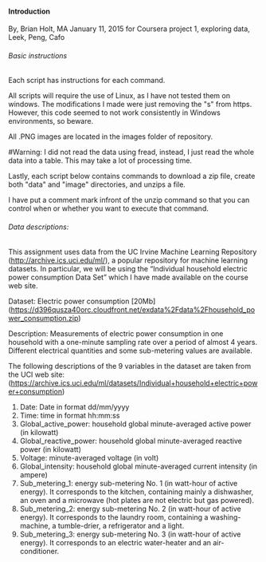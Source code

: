 #### Introduction
By, Brian Holt, MA
January 11, 2015
for Coursera project 1, exploring data, Leek, Peng, Cafo

######  Basic instructions

Each script has instructions for each command.

All scripts will require the use of Linux, as I have not tested them on windows.  The modifications I made were just removing the "s" from https.  However, this code seemed to not work consistently in Windows environments, so beware.  

All .PNG images are located in the images folder of repository.

#Warning:
I did not read the data using fread, instead, I just read the whole data into a table.  This may take a lot of processing time.

Lastly, each script below contains commands to download a zip file, create both "data" and "image" directories, and unzips a file.  

I have put a comment mark infront of the unzip command so that you can control when or whether you want to execute that command. 

###### Data descriptions:

This assignment uses data from the UC Irvine Machine Learning Repository (http://archive.ics.uci.edu/ml/), a popular repository for machine learning datasets. In particular, we will be using the “Individual household electric power consumption Data Set” which I have made available on the course web site.


Dataset: Electric power consumption [20Mb] (https://d396qusza40orc.cloudfront.net/exdata%2Fdata%2Fhousehold_power_consumption.zip)


Description: Measurements of electric power consumption in one household with a one-minute sampling rate over a period of almost 4 years. Different electrical quantities and some sub-metering values are available.


The following descriptions of the 9 variables in the dataset are taken from the UCI web site: (https://archive.ics.uci.edu/ml/datasets/Individual+household+electric+power+consumption)

  1.  Date: Date in format dd/mm/yyyy
  2.  Time: time in format hh:mm:ss
  3.  Global_active_power: household global minute-averaged active power (in kilowatt)
  4.  Global_reactive_power: household global minute-averaged reactive power (in kilowatt)
  5.  Voltage: minute-averaged voltage (in volt)
  6.  Global_intensity: household global minute-averaged current intensity (in ampere)
  7.  Sub_metering_1: energy sub-metering No. 1 (in watt-hour of active energy). It corresponds to the kitchen, containing mainly a dishwasher, an oven and a microwave (hot plates are not electric but gas powered).
  8.  Sub_metering_2: energy sub-metering No. 2 (in watt-hour of active energy). It corresponds to the laundry room, containing a washing-machine, a tumble-drier, a refrigerator and a light.
  9. Sub_metering_3: energy sub-metering No. 3 (in watt-hour of active energy). It corresponds to an electric water-heater and an air-conditioner.

